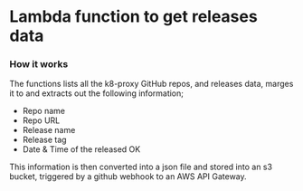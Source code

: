 # Lambda function to get releases data

### How it works

The functions lists all the k8-proxy GitHub repos, and releases data, marges it to and extracts out the following information;

- Repo name
- Repo URL
- Release name
- Release tag
- Date & Time of the released  OK

This information is then converted into a json file and stored into an s3 bucket, triggered by a github webhook to an AWS API Gateway.

